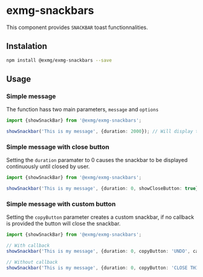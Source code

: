 # exmg-snackbars

This component provides `SNACKBAR` toast functionnalities.

## Instalation

```bash
npm install @exmg/exmg-snackbars --save
```

## Usage

### Simple message

The function hass two main parameters, `message` and `options`

```ts
import {showSnackBar} from '@exmg/exmg-snackbars';

showSnackbar('This is my message', {duration: 2000}); // Will display the message for 2 seconds
```

### Simple message with close button

Setting the `duration` paramater to 0 causes the snackbar to be displayed continuously until closed by user.

```ts
import {showSnackBar} from '@exmg/exmg-snackbars';

showSnackbar('This is my message', {duration: 0, showCloseButton: true}); // Will display the message with close button
```

### Simple message with custom button

Setting the `copyButton` parameter creates a custom snackbar, if no callback is provided the button will close the snackbar.

```ts
import {showSnackBar} from '@exmg/exmg-snackbars';

// With callback
showSnackbar('This is my message', {duration: 0, copyButton: 'UNDO', callbackButton: mySuperUndoFcn});

// Without callback
showSnackbar('This is my message', {duration: 0, copyButton: 'CLOSE THIS '});
```
